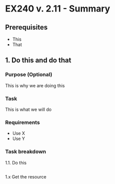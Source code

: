 # EX240 v. 2.11 - Summary

## Prerequisites
* This
* That

## 1. Do this and do that
### Purpose (Optional)
This is why we are doing this

### Task
This is what we will do

### Requirements
* Use X
* Use Y
  
### Task breakdown
1.1. Do this
```
```
1.x Get the resource
```
```
